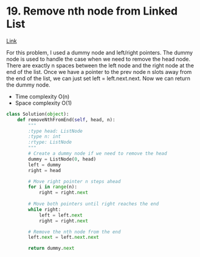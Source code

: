 # 19. Remove nth node from Linked List
[Link](https://leetcode.com/problems/remove-nth-node-from-end-of-list/description/?envType=study-plan-v2&envId=top-interview-150)


For this problem, I used a dummy node and left/right pointers. The dummy node is used to handle the case when we need to remove the head node. There are exactly n spaces between the left node and the right node at the end of the list. Once we have a pointer to the prev node n slots away from the end of the list, we can just set left = left.next.next. Now we can return the dummy node. 

- Time complexity O(n) 
- Space complexity O(1)

```python
class Solution(object):
    def removeNthFromEnd(self, head, n):
        """
        :type head: ListNode
        :type n: int
        :rtype: ListNode
        """
        # Create a dummy node if we need to remove the head
        dummy = ListNode(0, head)
        left = dummy
        right = head

        # Move right pointer n steps ahead
        for i in range(n):
            right = right.next
        
        # Move both pointers until right reaches the end
        while right:
            left = left.next
            right = right.next

        # Remove the nth node from the end
        left.next = left.next.next

        return dummy.next
```